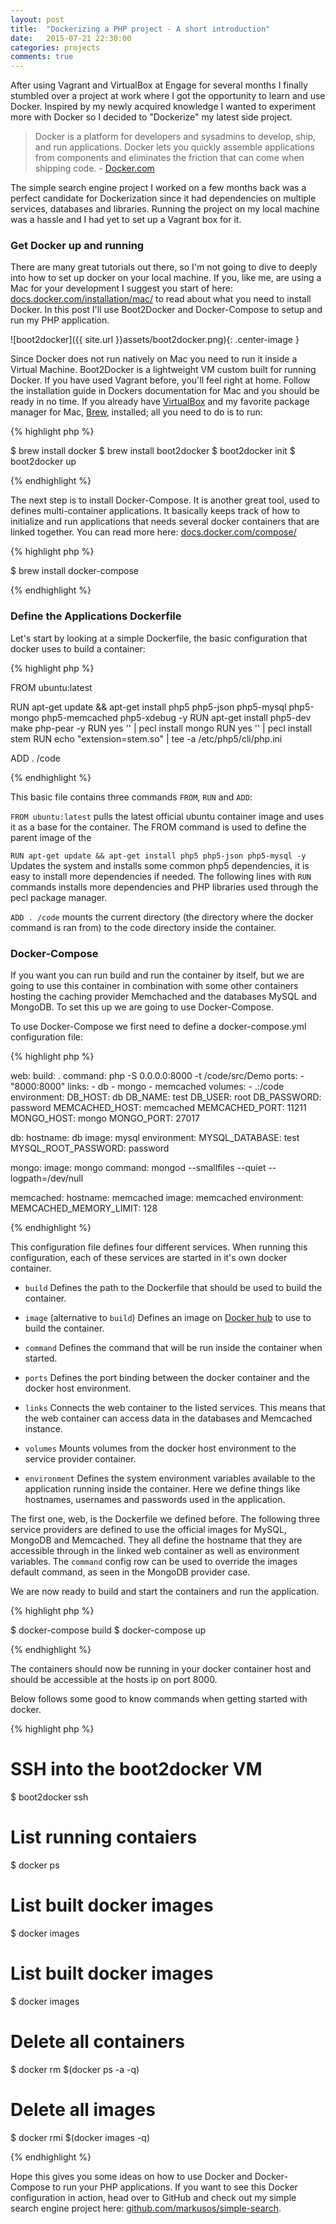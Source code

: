 ```yaml
---
layout: post
title:  "Dockerizing a PHP project - A short introduction"
date:   2015-07-21 22:30:00
categories: projects
comments: true
---
```


After using Vagrant and VirtualBox at Engage for several months I finally stumbled over a project at work where I got the opportunity to learn and use Docker. Inspired by my newly acquired knowledge I wanted to experiment more with Docker so I decided to "Dockerize" my latest side project.

> Docker is a platform for developers and sysadmins to develop, ship, and run applications. Docker lets you quickly assemble applications from components and eliminates the friction that can come when shipping code. - [Docker.com](https://www.docker.com/)

The simple search engine project I worked on a few months back was a perfect candidate for Dockerization since it had dependencies on multiple services, databases and libraries. Running the project on my local machine was a hassle and I had yet to set up a Vagrant box for it.

### Get Docker up and running

There are many great tutorials out there, so I'm not going to dive to deeply into how to set up docker on your local machine. If you, like me, are using a Mac for your development I suggest you start of here: [docs.docker.com/installation/mac/](https://docs.docker.com/installation/mac/) to read about what you need to install Docker. In this post I'll use Boot2Docker and Docker-Compose to setup and run my PHP application.

![boot2docker]({{ site.url }}assets/boot2docker.png){: .center-image }

Since Docker does not run natively on Mac you need to run it inside a Virtual Machine. Boot2Docker is a lightweight VM custom built for running Docker. If you have used Vagrant before, you'll feel right at home. Follow the installation guide in Dockers documentation for Mac and you should be ready in no time. If you already have [VirtualBox](https://www.virtualbox.org/) and my favorite package manager for Mac, [Brew](http://brew.sh/), installed; all you need to do is to run:

{% highlight php %}

$ brew install docker
$ brew install boot2docker
$ boot2docker init
$ boot2docker up

{% endhighlight %}

The next step is to install Docker-Compose. It is another great tool, used to defines multi-container applications. It basically keeps track of how to initialize and run applications that needs several docker containers that are linked together. You can read more here: [docs.docker.com/compose/](https://docs.docker.com/compose/)

{% highlight php %}

$ brew install docker-compose

{% endhighlight %}

### Define the Applications Dockerfile

Let's start by looking at a simple Dockerfile, the basic configuration that docker uses to build a container:

{% highlight php %}

FROM ubuntu:latest

RUN apt-get update && apt-get install php5 php5-json php5-mysql php5-mongo php5-memcached php5-xdebug -y
RUN apt-get install php5-dev make php-pear -y
RUN yes '' | pecl install mongo
RUN yes '' | pecl install stem
RUN echo "extension=stem.so" | tee -a /etc/php5/cli/php.ini

ADD . /code

{% endhighlight %}

This basic file contains three commands `FROM`, `RUN` and `ADD`:

`FROM ubuntu:latest` pulls the latest official ubuntu container image and uses it as a base for the container. The FROM command is used to define the parent image of the

`RUN apt-get update && apt-get install php5 php5-json php5-mysql -y` Updates the system and installs some common php5 dependencies, it is easy to install more dependencies if needed. The following lines with `RUN` commands installs more dependencies and PHP libraries used through the pecl package manager.

`ADD . /code` mounts the current directory (the directory where the docker command is ran from) to the code directory inside the container.

### Docker-Compose

If you want you can run build and run the container by itself, but we are going to use this container in combination with some other containers hosting the caching provider Memchached and the databases MySQL and MongoDB. To set this up we are going to use Docker-Compose.

To use Docker-Compose we first need to define a docker-compose.yml configuration file:

{% highlight php %}

web:
  build: .
  command: php -S 0.0.0.0:8000 -t /code/src/Demo
  ports:
    - "8000:8000"
  links:
    - db
    - mongo
    - memcached
  volumes:
    - .:/code
  environment:
    DB_HOST: db
    DB_NAME: test
    DB_USER: root
    DB_PASSWORD: password
    MEMCACHED_HOST: memcached
    MEMCACHED_PORT: 11211
    MONGO_HOST: mongo
    MONGO_PORT: 27017

db:
  hostname: db
  image: mysql
  environment:
    MYSQL_DATABASE: test
    MYSQL_ROOT_PASSWORD: password

mongo:
  image: mongo
  command: mongod --smallfiles --quiet --logpath=/dev/null

memcached:
   hostname: memcached
   image: memcached
   environment:
     MEMCACHED_MEMORY_LIMIT: 128

{% endhighlight %}

This configuration file defines four different services. When running this configuration, each of these services are started in it's own docker container.

 * `build` 
  Defines the path to the Dockerfile that should be used to build the container.
 
 * `image` (alternative to `build`)
  Defines an image on [Docker hub](https://hub.docker.com) to use to build the container.
 
 * `command` 
  Defines the command that will be run inside the container when started.
 
 * `ports` 
  Defines the port binding between the docker container and the docker host environment.
 
 * `links` 
  Connects the web container to the listed services. This means that the web container can access data in the databases and Memcached instance.

 * `volumes` 
  Mounts volumes from the docker host environment to the service provider container.
 
 * `environment` 
  Defines the system environment variables available to the application running inside the container. Here we define things like hostnames, usernames and passwords used in the application.

The first one, web, is the Dockerfile we defined before. The following three service providers are defined to use the official images for MySQL, MongoDB and Memcached. They all define the hostname that they are accessible through in the linked web container as well as environment variables. The `command` config row can be used to override the images default command, as seen in the MongoDB provider case.

We are now ready to build and start the containers and run the application.

{% highlight php %}

$ docker-compose build
$ docker-compose up

{% endhighlight %}

The containers should now be running in your docker container host and should be accessible at the hosts ip on port 8000.

Below follows some good to know commands when getting started with docker.

{% highlight php %}

# SSH into the boot2docker VM
$ boot2docker ssh

# List running contaiers
$ docker ps

# List built docker images
$ docker images

# List built docker images
$ docker images

# Delete all containers
$ docker rm $(docker ps -a -q)

# Delete all images
$ docker rmi $(docker images -q)

{% endhighlight %}

Hope this gives you some ideas on how to use Docker and Docker-Compose to run your PHP applications. If you want to see this Docker configuration in action, head over to GitHub and check out my simple search engine project here: [github.com/markusos/simple-search](https://github.com/markusos/simple-search).

